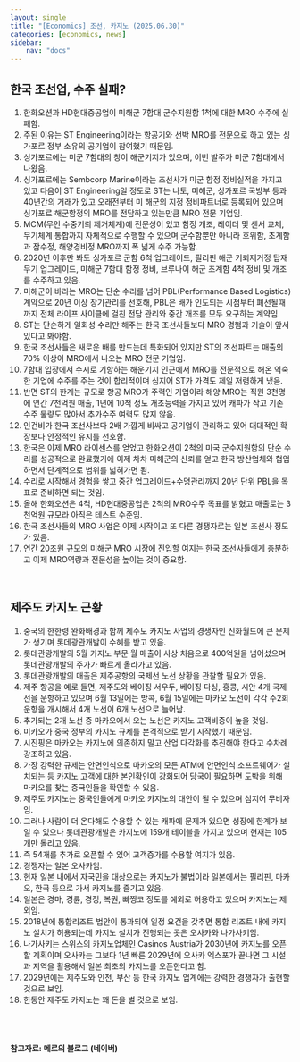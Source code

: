 ```yaml
---
layout: single
title: "[Economics] 조선, 카지노 (2025.06.30)"
categories: [economics, news]
sidebar:
    nav: "docs"
---
```


## 한국 조선업, 수주 실패?
1. 한화오션과 HD현대중공업이 미해군 7함대 군수지원함 1척에 대한 MRO 수주에 실패함.
1. 주된 이유는 ST Engineering이라는 항공기와 선박 MRO를 전문으로 하고 있는 싱가포르 정부 소유의 공기업이 참여했기 때문임.
1. 싱가포르에는 미군 7함대의 창이 해군기지가 있으며, 이번 발주가 미군 7함대에서 나왔음.
1. 싱가포르에는 Sembcorp Marine이라는 조선사가 미군 함정 정비실적을 가지고 있고 다음이 ST Engineering일 정도로 ST는 나토, 미해군, 싱가포르 국방부 등과 40년간의 거래가 있고 오래전부터 미 해군의 지정 정비파트너로 등록되어 있으며 싱가포르 해군함정의 MRO를 전담하고 있는만큼 MRO 전문 기업임.
1. MCM(무인 수중기뢰 제거체계)에 전문성이 있고 함정 개조, 레이더 및 센서 교체, 무기체계 통합까지 자체적으로 수행할 수 있으며 군수함뿐만 아니라 호위함, 초계함과 잠수정, 해양경비정 MRO까지 폭 넓게 수주 가능함.
1. 2020년 이후만 봐도 싱가포르 군함 6척 업그레이드, 필리핀 해군 기뢰제거정 탑재무기 업그레이드, 미해군 7함대 함정 정비, 브루나이 해군 초계함 4척 정비 및 개조를 수주하고 있음.
1. 미해군이 바라는 MRO는 단순 수리를 넘어 PBL(Performance Based Logistics) 계약으로 20년 이상 장기관리를 선호해, PBL은 배가 인도되는 시점부터 폐선될때까지 전체 라이프 사이클에 걸친 전담 관리와 중간 개조를 모두 요구하는 계약임.
1. ST는 단순하게 일회성 수리만 해주는 한국 조선사들보다 MRO 경험과 기술이 앞서있다고 봐야함.
1. 한국 조선사들은 새로운 배를 만드는데 특화되어 있지만 ST의 조선파트는 매출의 70% 이상이 MRO에서 나오는 MRO 전문 기업임.
1. 7함대 입장에서 수시로 기항하는 해운기지 인근에서 MRO를 전문적으로 해온 익숙한 기업에 수주를 주는 것이 합리적이며 심지어 ST가 가격도 제일 저렴하게 냈음.
1. 반면 ST의 한계는 규모로 항공 MRO가 주력인 기업이라 해양 MRO는 직원 3천명에 연간 7천억원 매출, 1년에 10척 정도 개조능력을 가지고 있어 캐파가 작고 기존 수주 물량도 많아서 추가수주 여력도 많지 않음.
1. 인건비가 한국 조선사보다 2배 가깝게 비싸고 공기업이 관리하고 있어 대대적인 확장보다 안정적인 유지를 선호함.
1. 한국은 이제 MRO 라이센스를 얻었고 한화오션이 2척의 미국 군수지원함의 단순 수리를 성공적으로 완료했기에 이제 차차 미해군의 신뢰를 얻고 한국 방산업체와 협업하면서 단계적으로 범위를 넓혀가면 됨.
1. 수리로 시작해서 경험을 쌓고 중간 업그레이드+수명관리까지 20년 단위 PBL을 목표로 준비하면 되는 것임.
1. 올해 한화오션은 4척, HD현대중공업은 2척의 MRO수주 목표를 밝혔고 매출로는 3천억원 규모라 아직은 테스트 수준임.
1. 한국 조선사들의 MRO 사업은 이제 시작이고 또 다른 경쟁자로는 일본 조선사 정도가 있음.
1. 연간 20조원 규모의 미해군 MRO 시장에 진입할 여지는 한국 조선사들에게 충분하고 이제 MRO역량과 전문성을 높이는 것이 중요함.

<br/>

## 제주도 카지노 근황
1. 중국의 한한령 완화배경과 함께 제주도 카지노 사업의 경쟁자인 신화월드에 큰 문제가 생기며 롯데광관개발이 수혜를 받고 있음.
1. 롯데관광개발의 5월 카지노 부문 월 매출이 사상 처음으로 400억원을 넘어섰으며 롯데관광개발의 주가가 빠르게 올라가고 있음.
1. 롯데관광개발의 매출은 제주공항의 국제선 노선 상황을 관찰할 필요가 있음.
1. 제주 항공을 예로 들면, 제주도와 베이징 서우두, 베이징 다싱, 홍콩, 시안 4개 국제선을 운항하고 있으며 6월 13일에는 방콕, 6월 15일에는 마카오 노선이 각각 주2회 운항을 개시해서 4개 노선이 6개 노선으로 늘어남.
1. 추가되는 2개 노선 중 마카오에서 오는 노선은 카지노 고객비중이 높을 것임.
1. 미카오가 중국 정부의 카지노 규제를 본격적으로 받기 시작했기 때문임.
1. 시진핑은 마카오는 카지노에 의존하지 말고 산업 다각화를 추진해야 한다고 수차례 강조하고 있음.
1. 가장 강력한 규제는 안면인식으로 마카오의 모든 ATM에 안면인식 소프트웨어가 설치되는 등 카지노 고객에 대한 본인확인이 강회되어 당국이 필요하면 도박을 위해 마카오를 찾는 중국인들을 확인할 수 있음.
1. 제주도 카지노는 중국인들에게 마카오 카지노의 대안이 될 수 있으며 심지어 무비자임.
1. 그러나 사람이 더 온다해도 수용할 수 있는 캐파에 문제가 있으면 성장에 한계가 보일 수 있으나 롯데관광개발은 카지노에 159개 테이블을 가지고 있으며 현재는 105개만 돌리고 있음.
1. 즉 54개를 추가로 오픈할 수 있어 고객증가를 수용할 여지가 있음.
1. 경쟁자는 일본 오사카임.
1. 현재 일본 내에서 자국민을 대상으로는 카지노가 불법이라 일본에서는 필리핀, 마카오, 한국 등으로 가서 카지노를 즐기고 있음.
1. 일본은 경마, 경륜, 경정, 복권, 빠찡코 정도를 예외로 허용하고 있으며 카지노는 제외임.
1. 2018년에 통합리조트 법안이 통과되어 일정 요건을 갖추면 통합 리조트 내에 카지노 설치가 허용되는데 카지노 설치가 진행되는 곳은 오사카와 나가사키임.
1. 나가사키는 스위스의 카지노업체인 Casinos Austria가 2030년에 카지노를 오픈할 계획이며 오사카는 그보다 1년 빠른 2029년에 오사카 엑스포가 끝나면 그 시설과 지역을 활용해서 일본 최초의 카지노를 오픈한다고 함.
1. 2029년에는 제주도와 인천, 부산 등 한국 카지노 업계에는 강력한 경쟁자가 출현할 것으로 보임.
1. 한동안 제주도 카지노는 꽤 돈을 벌 것으로 보임.


<br/>
<br/>

#### 참고자료: 메르의 블로그 (네이버)